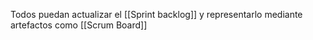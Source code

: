 Todos puedan actualizar el [[Sprint backlog]] y representarlo mediante artefactos como [[Scrum Board]]